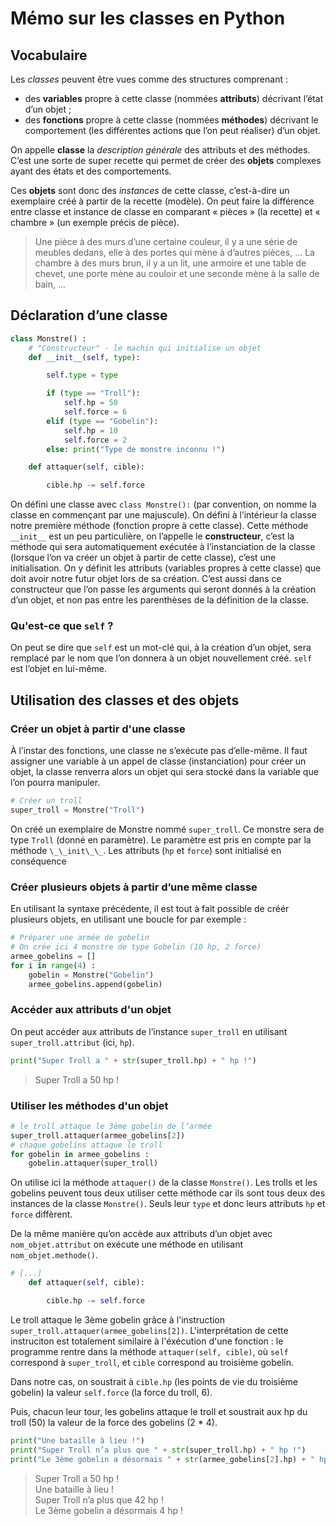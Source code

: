 # Mémo sur les classes en Python

## Vocabulaire

Les _classes_ peuvent être vues comme des structures comprenant :

- des **variables** propre à cette classe (nommées **attributs**) décrivant l’état d’un objet ;
- des **fonctions** propre à cette classe (nommées **méthodes**) décrivant le comportement (les différentes actions que l’on peut réaliser) d’un objet.

On appelle **classe** la _description générale_ des attributs et des méthodes. C’est une sorte de super recette qui permet de créer des **objets** complexes ayant des états et des comportements.

Ces **objets** sont donc des _instances_ de cette classe, c’est-à-dire un exemplaire créé à partir de la recette (modèle). On peut faire la différence entre classe et instance de classe en comparant « pièces » (la recette) et « chambre » (un exemple précis de pièce).

> Une pièce à des murs d’une certaine couleur, il y a une série de meubles dedans, elle à des portes qui mène à d’autres pièces, ... La chambre à des murs brun, il y a un lit, une armoire et une table de chevet, une porte mène au couloir et une seconde mène à la salle de bain, ...

## Déclaration d’une classe

```python
class Monstre() :
    # "Constructeur" - le machin qui initialise un objet
    def __init__(self, type):

        self.type = type

        if (type == "Troll"):
            self.hp = 50
            self.force = 6
        elif (type == "Gobelin"):
            self.hp = 10
            self.force = 2
        else: print("Type de monstre inconnu !")

    def attaquer(self, cible):

        cible.hp -= self.force
```
On défini une classe avec `class Monstre():` (par convention, on nomme la classe en commençant par une majuscule).
On défini à l’intérieur la classe notre première méthode (fonction propre à cette classe). Cette méthode `__init__` est un peu particulière, on l’appelle le **constructeur**, c’est la méthode qui sera automatiquement exécutée à l’instanciation de la classe (lorsque l’on va créer un objet à partir de cette classe), c’est une initialisation. On y définit les attributs (variables propres à cette classe) que doit avoir notre futur objet lors de sa création.
C’est aussi dans ce constructeur que l’on passe les arguments qui seront donnés à la création d’un objet, et non pas entre les parenthèses de la définition de la classe.

### Qu'est-ce que `self` ?

On peut se dire que `self` est un mot-clé qui, à la création d’un objet,  sera remplacé par le nom que l’on donnera à un objet nouvellement créé. `self` est l’objet en lui-même.

## Utilisation des classes et des objets

### Créer un objet à partir d'une classe

À l’instar des fonctions, une classe ne s’exécute pas d’elle-même. Il faut assigner une variable à un appel de classe (instanciation) pour créer un objet, la classe renverra alors un objet qui sera stocké dans la variable que l’on pourra manipuler.

```python
# Créer un troll
super_troll = Monstre("Troll")
```

On créé un exemplaire de Monstre nommé `super_troll`. Ce monstre sera de type `Troll` (donné en paramètre). Le paramètre est pris en compte par la méthode `\_\_init\_\_`. Les attributs (`hp` et `force`) sont initialisé en conséquence

### Créer plusieurs objets à partir d’une même classe

En utilisant la syntaxe précédente, il est tout à fait possible de créér plusieurs objets, en utilisant une boucle for par exemple :

```python
# Préparer une armée de gobelin
# On crée ici 4 monstre de type Gobelin (10 hp, 2 force)
armee_gobelins = []
for i in range(4) :
    gobelin = Monstre("Gobelin")
    armee_gobelins.append(gobelin)
```

### Accéder aux attributs d'un objet

On peut accéder aux attributs de l’instance `super_troll` en utilisant `super_troll.attribut` (ici, `hp`).

```python
print("Super Troll a " + str(super_troll.hp) + " hp !")
```
> Super Troll a 50 hp !

### Utiliser les méthodes d'un objet

```python
# le troll attaque le 3ème gobelin de l’armée
super_troll.attaquer(armee_gobelins[2])
# chaque gobelins attaque le troll
for gobelin in armee_gobelins :
    gobelin.attaquer(super_troll)
```

On utilise ici la méthode `attaquer()` de la classe `Monstre()`. Les trolls et les gobelins peuvent tous deux utiliser cette méthode car ils sont tous deux des instances de la classe `Monstre()`. Seuls leur `type` et donc leurs attributs `hp` et `force` diffèrent.

De la même manière qu’on accède aux attributs d’un objet avec `nom_objet.attribut` on exécute une méthode en utilisant `nom_objet.methode()`.

```python
# [...]
    def attaquer(self, cible):

        cible.hp -= self.force
```

Le troll attaque le 3ème gobelin grâce à l'instruction `super_troll.attaquer(armee_gobelins[2])`. L'interprétation de cette instruciton est totalement similaire à l'éxécution d'une fonction : le programme rentre dans la méthode `attaquer(self, cible)`, où `self` correspond à `super_troll`, et `cible` correspond au troisième gobelin.

Dans notre cas, on soustrait à `cible.hp` (les points de vie du troisième gobelin) la valeur `self.force` (la force du troll, 6).

Puis, chacun leur tour, les gobelins attaque le troll et soustrait aux hp du troll (50) la valeur de la force des gobelins (2 * 4).

```python
print("Une bataille à lieu !")
print("Super Troll n’a plus que " + str(super_troll.hp) + " hp !")
print("Le 3ème gobelin a désormais " + str(armee_gobelins[2].hp) + " hp !")
```
> Super Troll a 50 hp !  
> Une bataille à lieu !  
> Super Troll n’a plus que 42 hp !  
> Le 3ème gobelin a désormais 4 hp !  
